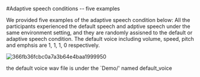 #Adaptive speech conditions -- five examples

We provided five examples of the adaptive speech condition below:
All the participants experienced the default speech and adptive speech under the same environment setting, and they are randomly assisned to the default or adaptive speech condition.
The default voice including volume, speed, pitch and emphsis are 1, 1, 1, 0 respectively.

![366fb36fcbc0a7a3b64e4baa1999950](https://github.com/qiaoqiao2323/robot-speech-intelligibility/assets/92834285/07936d01-5e6d-4566-8984-70a801b2d155)


the default voice wav file is under the `Demo/' named default_voice

